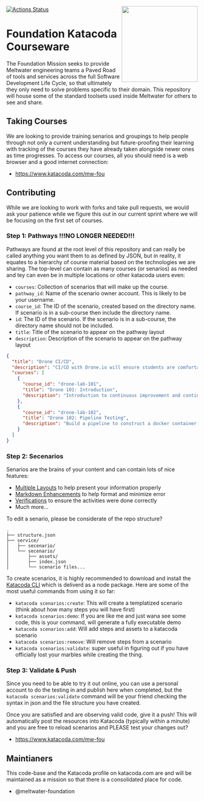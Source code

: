 <img align="right" width="200" src="https://www.katacoda.com/images/logos/katacoda/logo-1.png">[![Actions Status](https://github.com/meltwater/foundation-katakoda/workflows/Validate%20Katacoda/badge.svg)](https://github.com/meltwater/foundation-katakoda/actions)

# Foundation Katacoda Courseware

The Foundation Mission seeks to provide Meltwater engineering teams a Paved Road of tools and services across the full Software Development Life Cycle, so that ultimately they only need to solve problems specific to their domain.  This repository will house some of the standard toolsets used inside Meltwater for others to see and share.

## Taking Courses

We are looking to provide training senarios and groupings to help people through not only a current understanding but future-proofing their learning with tracking of the courses they have already taken alongside newer ones as time progresses.  To access our courses, all you should need is a web browser and a good internet connection:

- https://www.katacoda.com/mw-fou

## Contributing

While we are looking to work with forks and take pull requests, we would ask your patience while we figure this out in our current sprint where we will be focusing on the first set of courses.

### Step 1: Pathways !!!NO LONGER NEEDED!!!

Pathways are found at the root level of this repository and can really be called anything you want them to as defined by JSON, but in reality, it equates to a hierarchy of course material based on the technologies we are sharing.  The top-level can contain as many courses (or senarios) as needed and tey can even be in multiple locations or other katacoda users even:

* `courses`: Collection of scenarios that will make up the course.
* `pathway_id`: Name of the scenario owner account. This is likely to be your username.
* `course_id`: The ID of the scenario, created based on the directory name. If scenario is in a sub-course then include the directory name.
* `id`: The ID of the scenario. If the scenario is in a sub-course, the directory name should not be included.
* `title`: Title of the scenario to appear on the pathway layout
* `description`: Description of the scenario to appear on the pathway layout

```json
{
  "title": "Drone CI/CD",
  "description": "CI/CD with Drone.io will ensure students are comfortable with both the local exec and web experience of v1.x of the drone toolkit",
  "courses": [
    {
      "course_id": "drone-lab-101",
      "title": "Drone 101: Introduction",
      "description": "Introduction to continuous improvement and continuous delivery with drone.io"
    },
    {
      "course_id": "drone-lab-102",
      "title": "Drone 102: Pipeline Testing",
      "description": "Build a pipeline to construct a docker container that will host a static website"
    }
  ]
}
```

### Step 2: Secenarios

Senarios are the brains of your content and can contain lots of nice features:

* [Multiple Layouts](https://www.katacoda.com/docs/scenarios/layouts) to help present your information properly
* [Markdown Enhancements](https://www.katacoda.com/docs/scenarios/markdown-syntax) to help format and minimize error
* [Verifications](https://www.katacoda.com/docs/scenarios/index-json) to ensure the activities were done correctly
* Much more...

To edit a senario, please be considerate of the repo structure?

```
.
├── structure.json
├── service/
│   ├── secenario/
│   └── secenario/
│       ├── assets/
│       ├── index.json
│       └── scenario files...
```

To create scenarios, it is highly recommended to download and install the [Katacoda CLI](https://www.katacoda.com/cli) which is deliverd as a node package.  Here are some of the most useful commands from using it so far:

* `katacoda scenarios:create`: This will create a templatized scenario (think about how many steps you will have first)
* `katacoda scenarios:demo`: If you are like me and just wana see some code, this is your command, will generate a fully executable demo
* `katacoda scenarios:add`: Will add steps and assets to a katacoda scenario
* `katacoda scenarios:remove`: Will remove steps from a scenario
* `katacoda scenarios:validate`: super useful in figuring out if you have officially lost your marbles while creating the thing.

### Step 3: Validate & Push

Since you need to be able to try it out online, you can use a personal account to do the testing in and publish here when completed, but the `katacoda scenarios:validate` command will be your friend checking the syntax in json and the file structure you have created.

Once you are satisfied and are observing valid code, give it a push!  This will automatically post the resources into Katacoda (typically within a minute) and you are free to reload scenarios and PLEASE test your changes out?

- https://www.katacoda.com/mw-fou

## Maintianers

This code-base and the Katacoda profile on katacoda.com are and will be maintained as a mission so that there is a consolidated place for code.

- @meltwater-foundation
